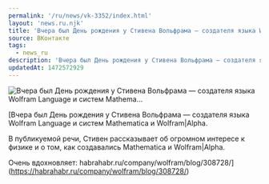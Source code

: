 ```yaml
---
permalink: '/ru/news/vk-3352/index.html'
layout: 'news.ru.njk'
title: 'Вчера был День рождения у Стивена Вольфрама — создателя языка Wolfram Language и систем Mathema…'
source: ВКонтакте
tags:
  - news_ru
description: 'Вчера был День рождения у Стивена Вольфрама — создателя языка Wolfram Language и систем Mathema…'
updatedAt: 1472572929
---
```

![Вчера был День рождения у Стивена Вольфрама — создателя языка Wolfram Language и систем Mathema…](https://sun9-5.userapi.com/c626723/v626723360/27b76/wx1q2H7LN4c.jpg)

[Вчера был День рождения у Стивена Вольфрама — создателя языка Wolfram Language и систем Mathematica и Wolfram|Alpha. 
 
В публикуемой речи, Стивен рассказывает об огромном интересе к физике и о том, как создавались Mathematica и Wolfram|Alpha. 
 
Очень вдохновляет: habrahabr.ru/company/wolfram/blog/308728/](https://habrahabr.ru/company/wolfram/blog/308728/)
